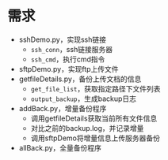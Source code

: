 # 需求

- sshDemo.py，实现ssh链接
    - `ssh_conn`，ssh链接服务器
    - `ssh_cmd`，执行cmd指令
- sftpDemo.py，实现ftp上传文件
- getfileDetails.py，备份上传文档的信息
    - `get_file_list`，获取指定路径下文件列表
    - `output_backup`，生成backup日志
- addBack.py，增量备份程序
    - 调用getfileDetails获取当前所有文件信息
    - 对比之前的backup.log，并记录增量
    - 调用sftpDemo将增量信息上传服务器备份
- allBack.py，全量备份程序

